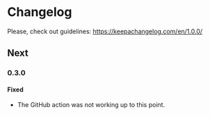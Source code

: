 # Changelog

Please, check out guidelines: https://keepachangelog.com/en/1.0.0/

## Next

### 0.3.0

#### Fixed

- The GitHub action was not working up to this point.
